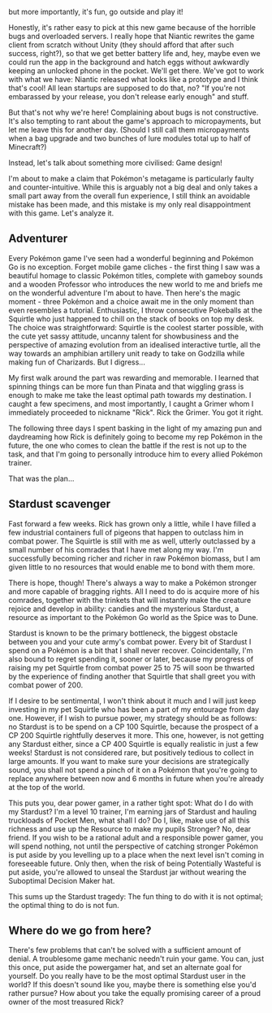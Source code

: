<!--
.. title: Pokémon Go is a subtly broken game, and here is why
.. slug: pokemon-go-is-a-subtly-broken-game
.. date: 2016-07-28 19:00:00 UTC
.. tags:
.. category: gaming
.. link:
.. description:
.. type: text
-->


but more importantly, it's fun, go outside and play it!

Honestly, it's rather easy to pick at this new game because of the horrible bugs and overloaded servers. I really hope that Niantic rewrites the game client from scratch without Unity (they should afford that after such success, right?), so that we get better battery life and, hey, maybe even we could run the app in the background and hatch eggs without awkwardly keeping an unlocked phone in the pocket. We'll get there. We've got to work with what we have: Niantic released what looks like a prototype and I think that's cool! All lean startups are supposed to do that, no? "If you're not embarassed by your release, you don't release early enough" and stuff.

But that's not why we're here! Complaining about bugs is not constructive. It's also tempting to rant about the game's approach to micropayments, but let me leave this for another day. (Should I still call them micropayments when a bag upgrade and two bunches of lure modules total up to half of Minecraft?)

Instead, let's talk about something more civilised: Game design!

<!--more-->

I'm about to make a claim that Pokémon's metagame is particularly faulty and counter-intuitive. While this is arguably not a big deal and only takes a small part away from the overall fun experience, I still think an avoidable mistake has been made, and this mistake is my only real disappointment with this game. Let's analyze it.

## Adventurer

Every Pokémon game I've seen had a wonderful beginning and Pokémon Go is no exception. Forget mobile game cliches - the first thing I saw was a beautiful homage to classic Pokémon titles, complete with gameboy sounds and a wooden Professor who introduces the new world to me and briefs me on the wonderful adventure I'm about to have. Then here's the magic moment - three Pokémon and a choice await me in the only moment than even resembles a tutorial. Enthusiastic, I throw consecutive Pokeballs at the Squirtle who just happened to chill on the stack of books on top my desk. The choice was straightforward: Squirtle is the coolest starter possible, with the cute yet sassy attitude, uncanny talent for showbusiness and the perspective of amazing evolution from an idealised interactive turtle, all the way towards an amphibian artillery unit ready to take on Godzilla while making fun of Charizards. But I digress...

My first walk around the part was rewarding and memorable. I learned that spinning things can be more fun than Pinata and that wiggling grass is enough to make me take the least optimal path towards my destination. I caught a few specimens, and most importantly, I caught a Grimer whom I immediately proceeded to nickname "Rick". Rick the Grimer. You got it right. 

The following three days I spent basking in the light of my amazing pun and daydreaming how Rick is definitely going to become my rep Pokémon in the future, the one who comes to clean the battle if the rest is not up to the task, and that I'm going to personally introduce him to every allied Pokémon trainer.

That was the plan...

## Stardust scavenger

Fast forward a few weeks. Rick has grown only a little, while I have filled a few industrial containers full of pigeons that happen to outclass him in combat power. The Squirtle is still with me as well, utterly outclassed by a small number of his comrades that I have met along my way. I'm successfully becoming richer and richer in raw Pokémon biomass, but I am given little to no resources that would enable me to bond with them more.

There is hope, though! There's always a way to make a Pokémon stronger and more capable of bragging rights. All I need to do is acquire more of his comrades, together with the trinkets that will instantly make the creature rejoice and develop in ability: candies and the mysterious Stardust, a resource as important to the Pokémon Go world as the Spice was to Dune.

Stardust is known to be the primary bottleneck, the biggest obstacle between you and your cute army's combat power. Every bit of Stardust I spend on a Pokémon is a bit that I shall never recover. Coincidentally, I'm also bound to regret spending it, sooner or later, because my progress of raising my pet Squirtle from combat power 25 to 75 will soon be thwarted by the experience of finding another that Squirtle that shall greet you with combat power of 200.

If I desire to be sentimental, I won't think about it much and I will just keep investing in my pet Squirtle who has been a part of my entourage from day one. However, if I wish to pursue power, my strategy should be as follows: no Stardust is to be spend on a CP 100 Squirtle, because the prospect of a CP 200 Squirtle rightfully deserves it more. This one, however, is not getting any Stardust either, since a CP 400 Squirtle is equally realistic in just a few weeks! Stardust is not considered rare, but positively tedious to collect in large amounts. If you want to make sure your decisions are strategically sound, you shall not spend a pinch of it on a Pokémon that you're going to replace anywhere between now and 6 months in future when you're already at the top of the world. 

This puts you, dear power gamer, in a rather tight spot: What do I do with my Stardust? I'm a level 10 trainer, I'm earning jars of Stardust and hauling truckloads of Pocket Men, what shall I do? Do I, like, make use of all this richness and use up the Resource to make my pupils Stronger? No, dear friend. If you wish to be a rational adult and a responsible power gamer, you will spend nothing, not until the perspective of catching stronger Pokémon is put aside by you levelling up to a place when the next level isn't coming in foreseeable future. Only then, when the risk of being Potentially Wasteful is put aside, you're allowed to unseal the Stardust jar without wearing the Suboptimal Decision Maker hat.

This sums up the Stardust tragedy: The fun thing to do with it is not optimal; the optimal thing to do is not fun.

## Where do we go from here?

There's few problems that can't be solved with a sufficient amount of denial. A troublesome game mechanic needn't ruin your game. You can, just this once, put aside the powergamer hat, and set an alternate goal for yourself. Do you really have to be the most optimal Stardust user in the world? If this doesn't sound like you, maybe there is something else you'd rather pursue? How about you take the equally promising career of a proud owner of the most treasured Rick?
